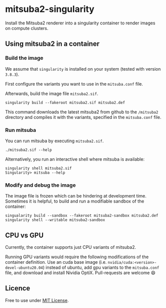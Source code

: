 # mitsuba2-singularity
Install the Mitsuba2 renderer into a singularity container to render images on compute clusters.


## Using mitsuba2 in a container


### Build the image
We assume that `singularity` is installed on your system (tested with version `3.8.3`).

First configure the variants you want to use in the `mitsuba.conf` file.

Afterwards, build the image file `mitsuba2.sif`.
```
singularity build --fakeroot mitsuba2.sif mitsuba2.def
```
This command downloads the latest mitsuba2 from github to the `/mitsuba2` directory and compiles it with the variants, specified in the `mitsuba.conf` file.

### Run mitsuba
You can run mitsuba by executing `mitsuba2.sif`. 

```
./mitsuba2.sif --help
```

Alternatively, you run an interactive shell where mitsuba is available:

```
singularity shell mitsuba2.sif
Singularity> mitsuba --help
```

### Modify and debug the image

The image file is frozen which can be hindering at development time.
Sometimes it is helpful, to build and run a modifiable sandbox of the container:

```
singualarity build --sandbox --fakeroot mitsuba2-sandbox mitsuba2.def
singularity shell --writable mitsuba2-sandbox
```

## CPU vs GPU
Currently, the container supports just CPU variants of mitsuba2. 

Running GPU variants would require the following modifications of the container definition.
Use an cuda base image (i.e. `nvidia/cuda:<version>-devel-ubuntu20.04`) instead of ubuntu, add gpu variants to the `mitsuba.conf` file, and download and install Nividia OptiX. Pull-requests are welcome 😄

## Licence

Free to use under [MIT License](https://github.com/dekuenstle/mitsuba2-singularity/blob/main/LICENSE).
